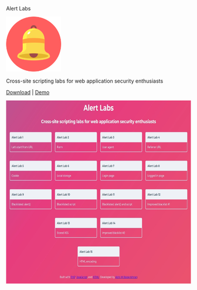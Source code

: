 Alert Labs

<img src="security.png" alt="Alert-Labs-logo" height="150"/>


Cross-site scripting labs for web application security enthusiasts

[Download](https://github.com/Abhi-M/alert-labs/archive/master.zip) | [Demo](https://exploitme.info/alert-labs/)


<img src="screenshot.jpg" alt="Alert-Labs-logo" height="500"/>
